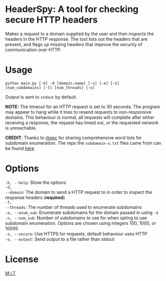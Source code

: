 # HeaderSpy: A tool for checking secure HTTP headers

Makes a request to a domain supplied by the user and then inspects the headers
in the HTTP response. The tool lists out the headers that are present, and 
flags up missing headers that improve the security of communication over HTTP.

# Usage

<code>python main.py [-h] -d [domain.name] [-s] [-e] [-n] [num_subdomains] [-t] [num_threads] [-o]</code>

Output is sent to <code>stdout</code> by default.

**NOTE:** The timeout for an HTTP request is set to 30 seconds. The program may appear to hang while it tries to 
resend requests to non-responsive domains. This behaviour is normal, all requests will complete after either receiving 
a response, the request has timed out, or the requested network is unreachable. 

**CREDIT**: Thanks to <a href="https://github.com/rbsec/">rbsec</a> for sharing comprehensive word lists for subdomain
enumeration. The repo the <code>subdomain-x.txt</code> files came from can be found <a href="https://github.com/rbsec/dnscan">here</a>

# Options

<code>-h, --help</code>: Show the options
</br>
<code>-d, --domain</code>: The domain to send a HTTP request to in order to inspect the response headers (**required**)
</br>
<code>-t, --threads</code>: The number of threads used to enumerate subdomains</code>
</br>
<code>-e, --enum_sub</code>: Enumerate subdomains for the domain passed in using <code>-d</code> 
</br>
<code>-n, --num_sub</code>: Number of subdomains to use for when opting to use subdomain enumeration. Options are 
chosen using integers 100, 1000, or 10000
</br>
<code>-s, --secure</code>: Use HTTPS for requests, default behaviour uses HTTP 
</br>
<code>-o, --output</code>: Send output to a file rather than stdout
</br>

# License

<a href="https://github.com/sedexdev/header_spy/blob/main/LICENSE">M.I.T</a>